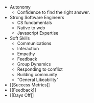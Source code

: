 - Autonomy
	- Confidence to find the right answer.
- Strong Software Engineers
	- CS fundamentals
	- Native to web
	- Javascript Expertise
- Soft Skills
	- Communications
	- Interaction
	- Empathy
	- Feedback
	- Group Dynamics
	- Responding to conflict
	- Building community
	- "General Likeability"
- [[Success Metrics]]
- [[Feedback]]
- [[Days Off]]